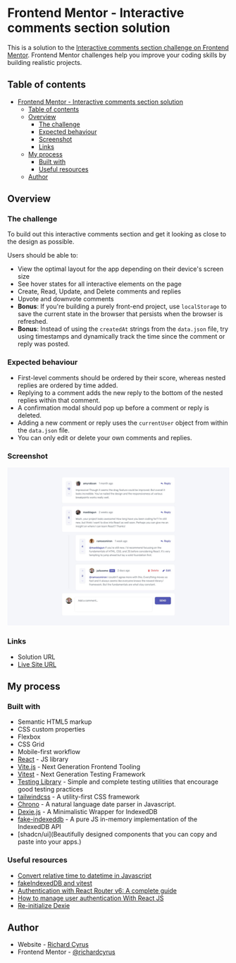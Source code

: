 # Frontend Mentor - Interactive comments section solution

This is a solution to the [Interactive comments section challenge on Frontend Mentor](https://www.frontendmentor.io/challenges/interactive-comments-section-iG1RugEG9). Frontend Mentor challenges help you improve your coding skills by building realistic projects.

## Table of contents

- [Frontend Mentor - Interactive comments section solution](#frontend-mentor---interactive-comments-section-solution)
  - [Table of contents](#table-of-contents)
  - [Overview](#overview)
    - [The challenge](#the-challenge)
    - [Expected behaviour](#expected-behaviour)
    - [Screenshot](#screenshot)
    - [Links](#links)
  - [My process](#my-process)
    - [Built with](#built-with)
    - [Useful resources](#useful-resources)
  - [Author](#author)

## Overview

### The challenge

To build out this interactive comments section and get it looking as close to the design as possible.

Users should be able to:

- View the optimal layout for the app depending on their device's screen size
- See hover states for all interactive elements on the page
- Create, Read, Update, and Delete comments and replies
- Upvote and downvote comments
- **Bonus**: If you're building a purely front-end project, use `localStorage` to save the current state in the browser that persists when the browser is refreshed.
- **Bonus**: Instead of using the `createdAt` strings from the `data.json` file, try using timestamps and dynamically track the time since the comment or reply was posted.

### Expected behaviour

- First-level comments should be ordered by their score, whereas nested replies are ordered by time added.
- Replying to a comment adds the new reply to the bottom of the nested replies within that comment.
- A confirmation modal should pop up before a comment or reply is deleted.
- Adding a new comment or reply uses the `currentUser` object from within the `data.json` file.
- You can only edit or delete your own comments and replies.

### Screenshot

![Desktop design](./design/desktop-design.jpg)

### Links

- Solution URL
- [Live Site URL](https://www.richardcyrus.com/fm-interactive-comments-section)

## My process

### Built with

- Semantic HTML5 markup
- CSS custom properties
- Flexbox
- CSS Grid
- Mobile-first workflow
- [React](https://reactjs.org/) - JS library
- [Vite.js](https://vitejs.dev/) - Next Generation Frontend Tooling
- [Vitest](https://vitest.dev/) - Next Generation Testing Framework
- [Testing Library](https://testing-library.com) - Simple and complete testing utilities that encourage good testing practices
- [tailwindcss](https://tailwindcss.com/) - A utility-first CSS framework
- [Chrono](https://github.com/wanasit/chrono) - A natural language date parser in Javascript.
- [Dexie.js](https://dexie.org/) - A Minimalistic Wrapper for IndexedDB
- [fake-indexeddb](https://github.com/dumbmatter/fakeIndexedDB) - A pure JS in-memory implementation of the IndexedDB API
- [shadcn/ui](Beautifully designed components that you can copy and paste into your apps.)

### Useful resources

- [Convert relative time to datetime in Javascript](https://stackoverflow.com/questions/49689463/convert-relative-time-to-datetime-in-javascript)
- [fakeIndexedDB and vitest](https://github.com/jsdom/jsdom/issues/3363#issuecomment-1921575184)
- [Authentication with React Router v6: A complete guide](https://blog.logrocket.com/authentication-react-router-v6/)
- [How to manage user authentication With React JS](https://dev.to/miracool/how-to-manage-user-authentication-with-react-js-3ic5)
- [Re-initialize Dexie](https://github.com/dexie/Dexie.js/issues/521#issuecomment-298136079)

## Author

- Website - [Richard Cyrus](https://www.richardcyrus.com)
- Frontend Mentor - [@richardcyrus](https://www.frontendmentor.io/profile/richardcyrus)

